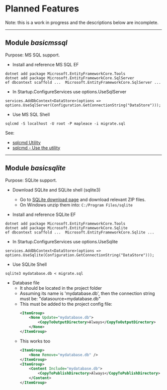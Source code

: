 # Planned Features

Note: this is a work in progress and the descriptions below are incomplete.

***

Module _basicmssql_
-------------------

Purpose: MS SQL support.

* Install and reference MS SQL EF

```
dotnet add package Microsoft.EntityFrameworkCore.Tools
dotnet add package Microsoft.EntityFrameworkCore.SqlServer
ef dbcontext scaffold ...  Microsoft.EntityFrameworkCore.SqlServer ...
```

* In Startup.ConfigureServices use options.UseSqlServer

```
services.AddDbContext<DataStore>(options => options.UseSqlServer(Configuration.GetConnectionString("DataStore")));
```

* Use MS SQL Shell

```
sqlcmd -S localhost -U root -P mapleace -i migrate.sql
```

See: 
* [sqlcmd Utility](https://docs.microsoft.com/en-us/sql/tools/sqlcmd-utility?view=sql-server-2017)
* [sqlcmd - Use the utility](https://docs.microsoft.com/en-us/sql/relational-databases/scripting/sqlcmd-use-the-utility?view=sql-server-2017)


***

Module _basicsqlite_
--------------------

Purpose: SQLite support.

* Download SQLite and SQLite shell (sqlite3)
  - Go to [SQLite download page](https://www.sqlite.org/download.html) and download relevant ZIP files.
  - On Windows unzip them into: `C:/Program Files/sqlite`

* Install and reference SQLite EF

```
dotnet add package Microsoft.EntityFrameworkCore.Tools
dotnet add package Microsoft.EntityFrameworkCore.Sqlite
ef dbcontext scaffold ...  Microsoft.EntityFrameworkCore.Sqlite ...
```

* In Startup.ConfigureServices use options.UseSqlite

```
services.AddDbContext<DataStore>(options => options.UseSqlite(Configuration.GetConnectionString("DataStore")));
```

* Use SQLite Shell

```
sqlite3 mydatabase.db < migrate.sql
```

* Database file
  - It should be located in the project folder
  - Assuming its name is 'mydatabase.db', then the connection string must be: "datasource=mydatabase.db"
  - This must be added to the project config file:
    ```XML
    <ItemGroup>
        <None Update="mydatabase.db">
            <CopyToOutputDirectory>Always</CopyToOutputDirectory>
        </None>
    </ItemGroup>
    ```
  - This works too
    ```XML
    <ItemGroup>
        <None Remove="mydatabase.db" />
    </ItemGroup>
    <ItemGroup>
        <Content Include="mydatabase.db">
            <CopyToPublishDirectory>Always</CopyToPublishDirectory>
        </Content>
    </ItemGroup>

    ```